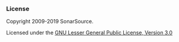 ### License

Copyright 2009-2019 SonarSource.

Licensed under the [GNU Lesser General Public License, Version 3.0](http://www.gnu.org/licenses/lgpl.txt)
